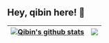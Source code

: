 ## Hey, qibin here! :wave:


| <a href="https://github.com/qibin0506/"><img align="center" src="https://github-readme-stats.vercel.app/api?username=qibin0506&show_icons=true&include_all_commits=true&theme=buefy&hide_border=true" alt="Qibin's github stats" /></a> | <a href="https://github.com/qibin0506/"><img align="center" src="https://github-readme-stats.vercel.app/api/top-langs/?username=qibin0506&layout=compact&theme=buefy&hide_border=true" /></a> |
| ------------- | ------------- |

